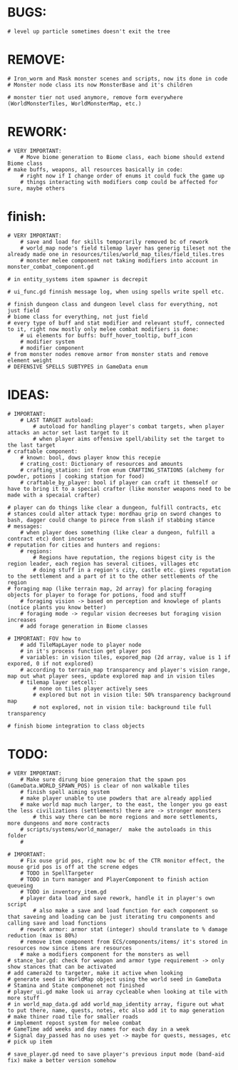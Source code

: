 # BUGS:
	# level up particle sometimes doesn't exit the tree

# REMOVE:
	# Iron_worm and Mask monster scenes and scripts, now its done in code
	# Monster node class its now MonsterBase and it's children

	# monster tier not used anymore, remove form everywhere (WorldMonsterTiles, WorldMonsterMap, etc.)

# REWORK:
	# VERY IMPORTANT:
		# Move biome generation to Biome class, each biome should extend Biome class
	# make buffs, weapons, all resources basically in code:
		# right now if I change order of enums it could fuck the game up
		# things interacting with modifiers comp could be affected for sure, maybe others
	

# finish:
	# VERY IMPORTANT:
		# save and load for skills temporarily removed bc of rework
		# world_map node's field tilemap layer has generig tileset not the already made one in resources/tiles/world_map_tiles/field_tiles.tres
		# monster melee component not taking modifiers into account in monster_combat_component.gd

	# in entity_systems item spawner is decrepit

	# ui_func.gd finnish message log, when using spells write spell etc.

	# finish dungeon class and dungeon level class for everything, not just field
	# biome class for everything, not just field
	# every type of buff and stat modifier and relevant stuff, connected to it, right now mostly only melee combat modifiers is done:
		# ui elements for buffs: buff_hover_tooltip, buff_icon
		# modifier system
		# modifier component
	# from monster nodes remove armor from monster stats and remove element weight
	# DEFENSIVE SPELLS SUBTYPES in GameData enum 
	


# IDEAS:
	# IMPORTANT:
		# LAST TARGET autoload:
			# autoload for handling player's combat targets, when player attacks an actor set last target to it
			# when player aims offensive spell/ability set the target to the last target
	# craftable component:
		# known: bool, dows player know this recepie
		# crating_cost: Dictionary of resources and amounts
		# crafting_station: int from enum CRAFTING_STATIONS (alchemy for powder, potions | cooking station for food)
		# craftable_by_player: bool if player can craft it themself or have to bring it to a special crafter (like monster weapons need to be made with a specaial crafter)

	# player can do things like clear a dungeon, fulfill contracts, etc 
	# stances could alter attack type: mordhau grip on sword changes to bash, dagger could change to pirece from slash if stabbing stance
	# messages:
		# when player does something (like clear a dungeon, fulfill a contract etc) dont incearse
	# reputation for cities and hunters and regions:
		# regions:
			# Regions have reputation, the regions bigest city is the region leader, each region has several citioes, villages etc
			# doing stuff in a region's city, castle etc. gives reputation to the settlement and a part of it to the other settlements of the region
	# foraging map (like terrain map, 2d array) for placing foraging objects for player to forage for potions, food and stuff
		# foraging vision -> based on perception and knowlege of plants (notice plants you know better)
		# foraging mode -> regular vision decreeses but foraging vision increases
		# add forage generation in Biome classes 

	# IMPORTANT: FOV how to
		# add TileMapLayer node to player node
		# in it's process function get player pos
		# variables: in vision tiles, expored_map (2d array, value is 1 if expored, 0 if not explored)
		# according to terrain_map transparency and player's vision range, map out what player sees, update explored map and in vision tiles
		# tilemap layer setcell:
			# none on tiles player actively sees
			# explored but not in vision tile: 50% transparency background map
			# not explored, not in vision tile: background tile full transparency

	# finish biome integration to class objects

# TODO:
	# VERY IMPORTANT:
		# Make sure dirung bioe generaion that the spawn pos (GameData.WORLD_SPAWN_POS) is clear of non walkable tiles
		# finish spell aiming system
		# make player unable to use powders that are already applied
		# make world map much larger, to the east, the longer you go east the less civilizations (settlements) there are -> stronger monsters
			# this way there can be more regions and more settlements, more dungeons and more contracts
		# scripts/systems/world_manager/  make the autoloads in this folder
		# 

	# IMPORTANT:
		# Fix ouse grid pos, right now bc of the CTR monitor effect, the mouse grid pos is off at the screne edges
		# TODO in SpellTargeter 
		# TODO in turn manager and PlayerComponent to finish action queueing
		# TODO in inventory_item.gd
		# player data load and save rework, handle it in player's own script
			# also make a save and load function for each component so that saveing and loading can be just iterating tru components and calling save and load functions
		# rework armor: armor stat (integer) should translate to % damage reduction (max is 80%)
		# remove item component from ECS/components/items/ it's stored in resources now since items are resources
		# make a modifiers component for the monsters as well
	# stance_bar.gd: check for weapon and armor type requirement -> only show stances that can be activated
	# add camera2d to targeter, make it active when looking
	# generate seed in WorldMap object using the world seed in GameData
	# Stamina and State componenet not finished
	# player_ui.gd make look ui array cycleable when looking at tile with more stuff
	# in world_map_data.gd add world_map_identity array, figure out what to put there, name, quests, notes, etc also add it to map generation
	# make thiner road tile for smaller roads
	# implement repost system for melee combat
	# GameTime add weeks and day names for each day in a week
	# Signal day_passed has no uses yet -> maybe for quests, messages, etc
	# pick up item
	
	# save_player.gd need to save player's previous input mode (band-aid fix) make a better version somehow